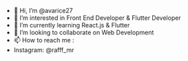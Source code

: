 - 👋 Hi, I’m @avarice27
- 👀 I’m interested in Front End Developer & Flutter Developer
- 🌱 I’m currently learning React.js & Flutter
- 💞️ I’m looking to collaborate on Web Development
- 📫 How to reach me :
- Instagram: @rafff_mr

<!---
avarice27/avarice27 is a ✨ special ✨ repository because its `README.md` (this file) appears on your GitHub profile.
You can click the Preview link to take a look at your changes.
--->
